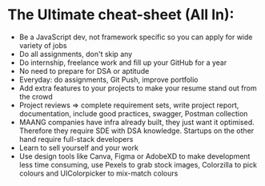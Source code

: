 # The Ultimate cheat-sheet (All In):

- Be a JavaScript dev, not framework specific so you can apply for wide variety of jobs
- Do all assignments, don't skip any
- Do internship, freelance work and fill up your GitHub for a year
- No need to prepare for DSA or aptitude
- Everyday: do assignments, Git Push, improve portfolio
- Add extra features to your projects to make your resume stand out from the crowd
- Project reviews => complete requirement sets, write project report, documentation, include good practices, swagger, Postman collection
- MAANG companies have infra already built, they just want it optimised. Therefore they require SDE with DSA knowledge. Startups on the other hand require full-stack developers
- Learn to sell yourself and your work
- Use design tools like Canva, Figma or AdobeXD to make development less time consuming, use Pexels to grab stock images, Colorzilla to pick colours and UIColorpicker to mix-match colours
